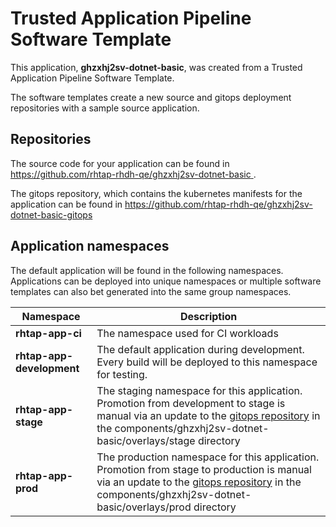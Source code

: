 # Trusted Application Pipeline Software Template

This application, **ghzxhj2sv-dotnet-basic**, was created from a Trusted Application Pipeline Software Template.

The software templates create a new source and gitops deployment repositories with a sample source application. 

## Repositories

The source code for your application can be found in [https://github.com/rhtap-rhdh-qe/ghzxhj2sv-dotnet-basic ](https://github.com/rhtap-rhdh-qe/ghzxhj2sv-dotnet-basic ).
 
The gitops repository, which contains the kubernetes manifests for the application can be found in 
[https://github.com/rhtap-rhdh-qe/ghzxhj2sv-dotnet-basic-gitops ](https://github.com/rhtap-rhdh-qe/ghzxhj2sv-dotnet-basic-gitops ) 

## Application namespaces 

The default application will be found in the following namespaces. Applications can be deployed into unique namespaces or multiple software templates can also bet generated into the same group namespaces.  

|  Namespace   |  Description   |  
| -------- | -------- |
| **rhtap-app-ci** | The namespace used for CI workloads |
| **rhtap-app-development** | The default application during development. Every build will be deployed to this namespace for testing. |
| **rhtap-app-stage** | The staging namespace for this application. Promotion from development to stage is manual via an update to the [gitops repository](https://github.com/rhtap-rhdh-qe/ghzxhj2sv-dotnet-basic-gitops ) in the components/ghzxhj2sv-dotnet-basic/overlays/stage directory |
| **rhtap-app-prod** | The production namespace for this application. Promotion from stage to production is manual via an update to the [gitops repository](https://github.com/rhtap-rhdh-qe/ghzxhj2sv-dotnet-basic-gitops ) in the components/ghzxhj2sv-dotnet-basic/overlays/prod directory |